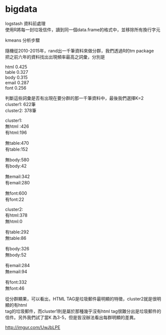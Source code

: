 # bigdata
logstash 資料前處理  <br />
使用R將每一封垃圾信件，讀到同一個data.frame的格式中，並移除所有換行字元 <br />

kmeans 分析步驟

隨機從2010-2015年，rand出一千筆資料來做分群，我們透過R的tm package <br />
把之前六年的資料找出出現頻率最高之詞彙，分別是

html    0.425<br />
table   0.327<br />
body   0.315<br />
email  0.287<br />
font     0.256<br />

判斷這些詞彙是否有出現在要分群的那一千筆資料中，最後我們選擇K=2<br />
cluster1: 622筆 <br />
cluster2: 378筆<br />

cluster1:<br />
無html :426<br />
有html:196<br />

無table:470<br />
有table:152<br />

無body:580<br />
有body:42<br />

無email:342<br />
有email:280<br />

無font:600<br />
有font:22<br />

cluster2:<br />
有html:378<br />
無html:0<br />

有table:292<br />
無table:86<br />

有body:326<br />
無body:52<br />

有email:284<br />
無email:94<br />

有font:332<br />
無font:46<br />

從分群顯果，可以看出，HTML TAG是垃圾郵件最明顯的特徵，cluster2就是很明顯的有html<br /> tag的垃圾郵件，而cluster1則是屬於那種幾乎沒有html tag很難分出是垃圾郵件的信件。另外我們試了當K
為3-5，但是皆沒辦法看出每群明顯的差異。

<http://imgur.com/UwJbLPE>
